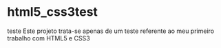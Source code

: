 # html5_css3test
teste
Este projeto trata-se apenas de um teste referente ao meu primeiro trabalho com HTML5 e CSS3